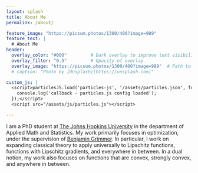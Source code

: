 ```yaml
---
layout: splash
title: About Me
permalink: /about/

feature_image: "https://picsum.photos/1300/400?image=989"
feature_text: |
  # About Me
header:
  overlay_color: "#000"         # Dark overlay to improve text visibility
  overlay_filter: "0.5"         # Opacity of overlay
  overlay_image: "https://picsum.photos/1300/400?image=989"  # Path to your background image
  # caption: "Photo by [Unsplash](https://unsplash.com)"

custom_js: |
  <script>particlesJS.load('particles-js', '/assets/particles.json', function() {
    console.log('callback - particles.js config loaded');
  });</script>
  <script src="/assets/js/particles.js"></script>

---
```


I am a PhD student at <a href="https://engineering.jhu.edu/ams/">The Johns Hopkins University</a> in the department of Applied Math and Statistics. My work primarily focuses in optimization, under the supervision of  <a href="https://www.ams.jhu.edu/~grimmer/">Benjamin Grimmer</a>. In particular, I work on expanding classical theory to apply universally to Lipschitz functions, functions with Lipschitz gradients, and everywhere in between. In a dual notion, my work also focuses on functions that are convex, strongly convex, and anywhere in between. 

